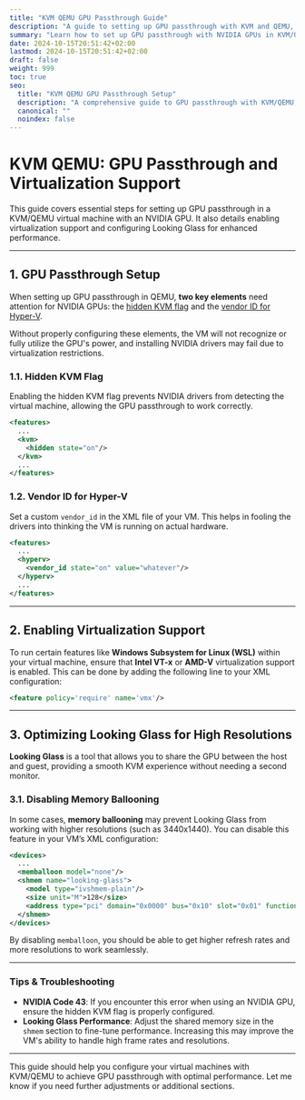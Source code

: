 ```yaml
---
title: "KVM QEMU GPU Passthrough Guide"
description: "A guide to setting up GPU passthrough with KVM and QEMU, enabling virtualization support, and configuring Looking Glass."
summary: "Learn how to set up GPU passthrough with NVIDIA GPUs in KVM/QEMU, configure vendor flags, enable virtualization for WSL, and optimize Looking Glass for high resolutions and refresh rates."
date: 2024-10-15T20:51:42+02:00
lastmod: 2024-10-15T20:51:42+02:00
draft: false
weight: 999
toc: true
seo:
  title: "KVM QEMU GPU Passthrough Setup"
  description: "A comprehensive guide to GPU passthrough with KVM/QEMU, configuring NVIDIA GPUs, and optimizing Looking Glass."
  canonical: ""
  noindex: false
---
```


# **KVM QEMU: GPU Passthrough and Virtualization Support**

This guide covers essential steps for setting up GPU passthrough in a KVM/QEMU virtual machine with an NVIDIA GPU. It also details enabling virtualization support and configuring Looking Glass for enhanced performance.

---

## **1. GPU Passthrough Setup**

When setting up GPU passthrough in QEMU, **two key elements** need attention for NVIDIA GPUs: the [hidden KVM flag](#the-hidden-kvm-flag) and the [vendor ID for Hyper-V](#vendor_id).

Without properly configuring these elements, the VM will not recognize or fully utilize the GPU's power, and installing NVIDIA drivers may fail due to virtualization restrictions.

### **1.1. Hidden KVM Flag**

Enabling the hidden KVM flag prevents NVIDIA drivers from detecting the virtual machine, allowing the GPU passthrough to work correctly.

```xml
<features>
  ...
  <kvm>
    <hidden state="on"/>
  </kvm>
  ...
</features>
```

### **1.2. Vendor ID for Hyper-V**

Set a custom `vendor_id` in the XML file of your VM. This helps in fooling the drivers into thinking the VM is running on actual hardware.

```xml
<features>
  ...
  <hyperv>
    <vendor_id state="on" value="whatever"/>
  </hyperv>
  ...
</features>
```

---

## **2. Enabling Virtualization Support**

To run certain features like **Windows Subsystem for Linux (WSL)** within your virtual machine, ensure that **Intel VT-x** or **AMD-V** virtualization support is enabled. This can be done by adding the following line to your XML configuration:

```xml
<feature policy='require' name='vmx'/>
```

---

## **3. Optimizing Looking Glass for High Resolutions**

**Looking Glass** is a tool that allows you to share the GPU between the host and guest, providing a smooth KVM experience without needing a second monitor.

### **3.1. Disabling Memory Ballooning**

In some cases, **memory ballooning** may prevent Looking Glass from working with higher resolutions (such as 3440x1440). You can disable this feature in your VM’s XML configuration:

```xml
<devices>
  ...
  <memballoon model="none"/>
  <shmem name="looking-glass">
    <model type="ivshmem-plain"/>
    <size unit="M">128</size>
    <address type="pci" domain="0x0000" bus="0x10" slot="0x01" function="0x0"/>
  </shmem>
</devices>
```

By disabling `memballoon`, you should be able to get higher refresh rates and more resolutions to work seamlessly.

---

### **Tips & Troubleshooting**

- **NVIDIA Code 43**: If you encounter this error when using an NVIDIA GPU, ensure the hidden KVM flag is properly configured.
- **Looking Glass Performance**: Adjust the shared memory size in the `shmem` section to fine-tune performance. Increasing this may improve the VM's ability to handle high frame rates and resolutions.

---

This guide should help you configure your virtual machines with KVM/QEMU to achieve GPU passthrough with optimal performance. Let me know if you need further adjustments or additional sections.
